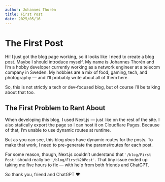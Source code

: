 ```yaml
---
author: Johannes Thorén
title: First Post
date: 2025/05/16
---
```


# The First Post

Hi! I just got the blog page working, so it looks like I need to create a blog post. Maybe I should introduce myself.
My name is Johannes Thorén and I’m a hobby developer currently working as a network engineer at a telecom company in Sweden. My hobbies are a mix of food, gaming, tech, and photography — and I’ll probably write about all of them here.

So, this is not strictly a tech or dev-focused blog, but of course I’ll be talking about that too.

## The First Problem to Rant About

When developing this blog, I used Next.js — just like on the rest of the site. I also statically export the page so I can host it on Cloudflare Pages. Because of that, I’m unable to use dynamic routes at runtime.

But as you can see, this blog *does* have dynamic routes for the posts. To make that work, I need to pre-generate the params/routes for each post.

For some reason, though, Next.js couldn’t understand that `'/blog/First Post'` should really be `'/blog/First%20Post'`. That tiny issue ended up taking me five hours to fix — with help from both friends and ChatGPT.

So thank you, friend and ChatGPT ❤️
